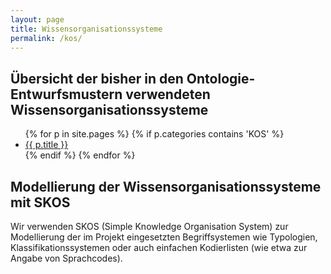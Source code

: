 ```yaml
---
layout: page
title: Wissensorganisationssysteme
permalink: /kos/
---
```


## Übersicht der bisher in den Ontologie-Entwurfsmustern verwendeten Wissensorganisationssysteme

<ul>
{% for p in site.pages %}
   {% if p.categories contains 'KOS' %}
      <li><a href="/DigiKAR-Ontology-Design{{ p.url }}">{{ p.title }}</a></li>
   {% endif %}
{% endfor %}
</ul>

## Modellierung der Wissensorganisationssysteme mit SKOS

Wir verwenden SKOS (Simple Knowledge Organisation System) zur Modellierung der im Projekt eingesetzten Begriffsystemen wie Typologien, Klassifikationssystemen oder auch einfachen Kodierlisten (wie etwa zur Angabe von Sprachcodes).
